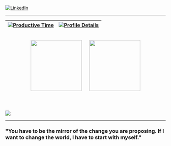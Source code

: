 
[![LinkedIn](https://img.shields.io/badge/-João%20Miraya-blue?style=flat-square&logo=Linkedin&logoColor=white)](https://linkedin.com/in/joaomiraya)

---

| [![Productive Time](http://github-profile-summary-cards.vercel.app/api/cards/productive-time?username=joaoMiraya&theme=dracula&utcOffset=-3)](https://github.com/vn7n24fzkq/github-profile-summary-cards) | [![Profile Details](http://github-profile-summary-cards.vercel.app/api/cards/profile-details?username=joaoMiraya&theme=dracula)](https://github.com/vn7n24fzkq/github-profile-summary-cards) |
| :----------------------------------------------------------------------------------------------------------------: | :----------------------------------------------------------------------------------------------------------------: |

<br />


<div style="display: flex; justify-content: center; align-items: center; gap: 24px; flex-wrap: wrap;">

  <a href="https://skillicons.dev">
    <img src="https://skillicons.dev/icons?i=cs,dotnet,typescript,javascript,python,nodejs,express,php,mysql,postgres,sqlite,redis,aws,azure,terraform,docker,git,jenkins,github,linux,postman&perline=6" height="160" />
  </a>

  <img src="https://github-readme-stats.vercel.app/api/top-langs/?username=joaomiraya&layout=compact&theme=dracula&langs_count=6" height="160" />

</div>

<br /><br />

<img src="https://github-profile-trophy.vercel.app/?username=joaoMiraya&row=1&column=6&theme=dracula&margin-w=15&margin-h=15"/>

---

### "You have to be the mirror of the change you are proposing. If I want to change the world, I have to start with myself."

